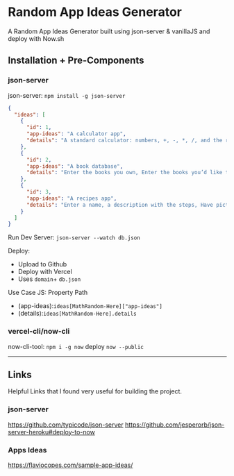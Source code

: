 # Random App Ideas Generator
A Random App Ideas Generator built using json-server &amp; vanillaJS and deploy with Now.sh

## Installation + Pre-Components
### json-server
json-server: `npm install -g json-server`
```json
{
  "ideas": [
    {
      "id": 1,
      "app-ideas": "A calculator app",
      "details": "A standard calculator: numbers, +, -, *, /, and the result"
    },
    {
      "id": 2,
      "app-ideas": "A book database",
      "details": "Enter the books you own, Enter the books you’d like to buy, Store the book info, images"
    },
    {
      "id": 3,
      "app-ideas": "A recipes app",
      "details": "Enter a name, a description with the steps, Have pictures, Have some ranking for difficulty and quality, Add the time needed, Have different steps with a picture for each, Store them somewhere"
    }
  ]
}
```
Run Dev Server: `json-server --watch db.json`

Deploy: 
  * Upload to Github
  * Deploy with Vercel
  * Uses `domain`+ `db.json`

Use Case JS: Property Path 
  * (app-ideas):`ideas[MathRandom-Here]["app-ideas"]` 
  * (details):`ideas[MathRandom-Here].details`

### vercel-cli/now-cli
now-cli-tool: `npm i -g now`
deploy `now --public`

--------------------

## Links
Helpful Links that I found very useful for building the project.

### json-server
https://github.com/typicode/json-server
https://github.com/jesperorb/json-server-heroku#deploy-to-now

### Apps Ideas
https://flaviocopes.com/sample-app-ideas/

